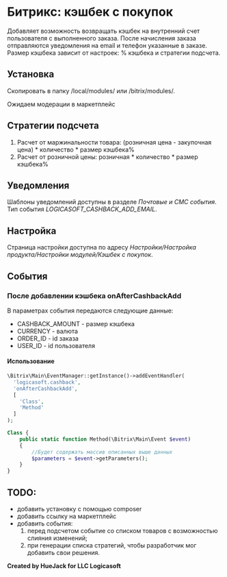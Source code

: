 # Битрикс: кэшбек с покупок

Добавляет возможность возвращать кэшбек на внутренний счет пользователя с выполненного заказа. 
После начисления заказа отправляются уведомления на email и телефон указанные в заказе. 
Размер кэшбека зависит от настроек: % кэшбека и стратегии подсчета.

## Установка
Скопировать в папку /local/modules/ или /bitrix/modules/.

Ожидаем модерации в маркетплейс

## Стратегии подсчета

1. Расчет от маржинальности товара: (розничная цена - закупочная цена) * количество * размер кэшбека%
2. Расчет от розничной цены: розничная * количество * размер кэшбека% 

## Уведомления
Шаблоны уведомлений доступны в разделе *Почтовые и СМС события*. Тип события *LOGICASOFT_CASHBACK_ADD_EMAIL*.

## Настройка
Страница настройки доступна по адресу *Настройки/Настройка продукта/Настройки модулей/Кэшбек с покупок*.

## События
### После добавлении кэшбека onAfterCashbackAdd
В параметрах события передаются следующие данные:
- CASHBACK_AMOUNT - размер кэшбека
- CURRENCY - валюта
- ORDER_ID - id заказа
- USER_ID - id пользователя
#### Использование
```php
\Bitrix\Main\EventManager::getInstance()->addEventHandler(
  'logicasoft.cashback',
  'onAfterCashbackAdd', 
  [
    'Class',
    'Method'
  ]
);

Class {
    public static function Method(\Bitrix\Main\Event $event) 
    {
        //Будет содержать массив описанных выше данных
        $parameters = $event->getParameters();
    }
}
```
## TODO:
- добавить установку с помощью composer
- добавить ссылку на маркетплейс
- добавить события:
    1. перед подсчетом событие со списком товаров с возможностью слияния изменений;
    2. при генерации списка стратегий, чтобы разработчик мог добавить свои решения.


**Created by HueJack for LLC Logicasoft**